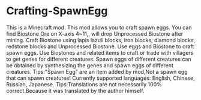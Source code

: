 # Crafting-SpawnEgg
This is a Minecraft mod.
This mod allows you to craft spawn eggs.
You can find Biostone Ore on X-axis 4~11,, will drop Unprocessed Biostone after mining.
Craft Biostone using lapis lazuli blocks, iron blocks, diamond blocks, redstone blocks and Unprocessed Biostone.
Use eggs and Biostone to craft spawn eggs.
Use Biostones and related items to craft or trade with villagers to get genes for different creatures.
Spawn eggs of different creatures can be obtained by synthesizing the genes and spawn eggs of different creatures.
Tips:"Spawn Egg" are an item added by mod,Not a spawn egg that can spawn creatures!
Currently supported languages: English, Chinese, Russian, Japanese.
Tips:Translations are not necessarily 100% correct.Because it was translated by the author himself.
